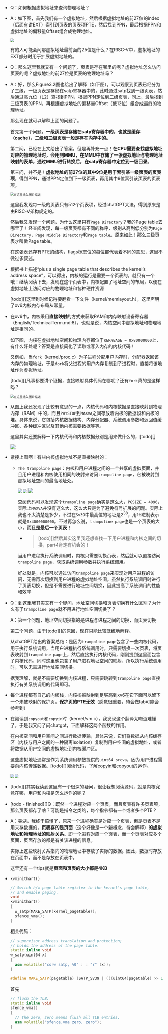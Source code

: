 - Q：如何根据虚拟地址来查询物理地址？

- A：如下图，首先我们有一个虚拟地址，然后根据虚拟地址的前27位的index（后面有讲EXT）索引到页表的页表项PTE，然后找到PPN，最后根据PPN和虚拟地址的偏移量Offset组合成物理地址。

  <img src="../Trace/images/1678711780769.png" style="zoom:67%;" />

  有的人可能会问那虚拟地址最前面的25位是什么？在RISC-V中，虚拟地址的EXT部分时用于扩展虚拟地址的。

- Q：那么这里我就又有一个问题了，页表是存在哪里的呢？虚拟地址怎么访问页表的呢？虚拟地址的前27位是页表的物理地址吗？

- A：好，那么Figure3.2图也给出了解释（如下图），可以观察到页表已经分为了三级，一级页表是存储在satp寄存器中的，此时通过satp找到一级页表，然后通过高九位（L2）查找到PPN，根据PPN定位到二级页表，同上，最后找到三级页表的PPN，再根据虚拟地址的偏移量Offset（低12位）组合成最终的物理地址。

  那么现在就可以解释上面的问题了。

  首先第一个问题，**一级页表是存储在satp寄存器中的，也就是缓存（cache），二级和三级页表一般是存在内存中的。**

  第二问，已经在上文给出了答案，但是再补充一点！**在CPU需要查找虚拟地址对应的物理地址时，会用到MMU，在MMU中存储了一张虚拟地址与物理地址映射的表单，通过MMU进行转换后，在satp寄存器中定位到一级目录**。

  第三问，并不是！**虚拟地址的前27位的其中9位是用于索引某一级页表的页表项**，得到PPN，通过PPN定位到下一级页表，再用其中9位索引该页表的页表项。

  <img src="https://img-blog.csdnimg.cn/6dbf6d3ce0424bff84502ae0f5c65796.png" alt="在这里插入图片描述" style="zoom:67%;" />

  这里我发现每一级的页表只有512个页表项，经过chatGPT大法，得到原来是由RISC-V架构规定的。

  然后我又发现一个问题，为什么这里只有`Page Directory`？我的Page table去哪里了！经查阅发现，每一级页表都有不同的称呼，级别从高到低分别为`Page Directory`，`Page Middle Directory`和`Page table`。原来如此！那么三级页表才叫做Page table。

  在这张表还存有PTE的结构，flags标志位的每位都代表着不同的意思，这里不做过多叙述。

- 根据书上描述“plus a single page table that describes the kernel’s address space”，可以得出，内核的运行是需要一个页表的，就只有一个哦！继续阅读下去，发现在这个页表中，内核配置了地址空间的布局，以便在虚拟地址上访问对应的物理地址和各种硬件资源

  [todo][]这里到时候记得要翻看一下文件（kernel/memlayout.h），这里声明了xv6内核内存布局从常量。

- 在xv6中，内核采用**直接映射**的方式来获取RAM和内存映射设备寄存器（English/TechnicalTerm.md:8），也就是说，内核空间中虚拟地址和物理地址是相同的。

  如下图，内核在虚拟地址空间和物理内存都位于`KERNBASE = 0x80000000`上，有什么好处呢？答案是直接简化了读取或写入内存的内核代码！

  又例如，当`fork`（kernel/proc.c）为子进程分配用户内存时，分配器返回该内存的物理地址，于是`fork`将父进程的用户内存复制到子进程时，直接将该地址作为虚拟地址。

  [todo][]凡事都要讲个证据，直接映射具体代码在哪呢？还有`fork`真的是这样吗？

  <img src="https://img-blog.csdnimg.cn/70d921a29cac46338058aed58576b36d.png" alt="在这里插入图片描述" style="zoom:67%;" />

- 从图上我还发现了比较有意思的一点，内核代码和内核数据是直接映射到物理内存（RAM）中的，而且`PHYSTOP`到`MAXVA`之间存放着内核的数据段和内核的堆。具体来说，它包括内核数据结构、内存分配器、系统调用参数和返回值缓冲区、各种缓冲区以及其他内核需要数据等等。

  这里其实还要解释一下内核代码和内核数据分别是用来做什么的，[todo][]

  ![](images/1678923652486.png)

- 紧接上图啊！有些内核虚拟地址不是直接映射的：

  - `The trampoline page`：内核和用户进程之间的一个共享的虚拟页面，并且用户进程和内核使用相同的映射来访问`trampoline page`，它被映射到虚拟地址空间的最高地址处。

    <img src="images/1678878464998.png" style="zoom:79%;" />

    <img src="images/1678878579724.png" style="zoom:67%;" />

    <img src="images/1678878610691.png" style="zoom:96%;" />

    查阅代码可以发现这个`trampoline page`确实是这么大，`PGSIZE = 4096`，实际上`MAXVA`并没有这么大，这么大只是为了避免符号扩展的问题。实际上我也不太清楚是多少，不过在`Sv39`中最高位的地址是$2^{38}$，用16进制表示就是`0x4000000000`。不过再怎么说，`trampoline page`也是一个页表的大小，**而且是最后一个页表！**

    - > [todo][]然后其实这里我还想查找一下用户进程和内核之间的切换，part4肯定有机会的！

    当用户进程执行系统调用时，内核只需要切换页表，然后就可以直接访问`trampoline page`，获取系统调用参数并执行系统调用。

    好处就是，内核可以通过访问`trampoline page`来实现对用户进程的访问，无需再次切换到用户进程的虚拟地址空间。虽然执行系统调用时进行了页表切换，但是不需要进行地址空间切换，因此提高了系统调用的性能和效率

- Q：到这里我其实又有一个疑问，地址空间切换和页表切换有什么区别？为什么有了`trampoline page`就不用进行地址空间切换了？

  A：第一个问题，地址空间切换指的是进程与进程之间的切换，而页表切换

  第二个问题，由于[todo][]的原因，现在只能比较笼统地解释。

  从chatGPT给出的答案总结：是因为`trampoline page`包含了一些内核代码，用于执行系统调用，当用户进程执行系统调用时，只需要切换一次页表，将页表映射到`trampoline page`上，然后直接执行内核代码，刚刚提到这里面包含了内核代码，同时这里也包含了用户进程地址空间的映射，所以执行系统调用时，可以无需进行地址空间切换。

  据我理解，就是不需要切换到内核进程，只需要跳转到`trampoline page`直接执行有关系统调用的代码即可。

- 每个进程都有自己的内核栈，内核栈被映射到足够高到xv6在它下面可以留下一个未被映射的保护页，**保护页的PTE无效**（感觉很重要，待会做lab可能会参考到）

- 在阅读到`copyout`和`copyin`时（kernel/vm.c），我发现这个翻译太晦涩难懂了，于是我又问了问chatgpt，下面解释这两个函数的作用。

  在内核空间和用户空间之间进行数据传输，具体来说，它们将数据从内核缓存区（内核与用户之间的一种隔离isolation）复制到用户空间的虚拟地址，或者将数据从用户空间的虚拟地址到内核缓冲区。

  这些虚拟地址通常是作为系统调用参数提供的`uint64 srcva`，因为用户进程需要向内核传递数据。[todo][]阅读代码，了解copyin和copyout的运作。

  <img src="images/1678886214034.jpg" style="zoom:67%;" />

  <img src="images/1678886292017.jpg" style="zoom:67%;" />

- [todo][]其实我读到这里有一个很深的疑问，很让我想阅读源码，就是内核究竟在哪，用户和内核是怎么运作的呢？

- [todo - finished][]Q：既然一个进程对应一个页表，而且页表有许多页表项，那么页表都存了啥？可能是指令之类的，每个指令都有一个或者多个PTE？

- A：芜湖，我终于搞懂了，原来一个进程确实是对应一个页表，但是页表不是用来存数据的，**页表存的是页面**（这个好像是一个新概念，待会解释）**的虚拟地址和物理地址的映射关系**。即一个进程对应一个页表，而一个页表对应多个页面，页面存放的都是有关该进程的信息。

  实际上这些映射关系指向的物理地址中存放了实际的数据。因此，数据时存放在页面中，而不是存放在页表中。

  这里还有一个tips就是**页面和页表的大小都是4KB**



- `kvminithart()`

  ```cpp
  // Switch h/w page table register to the kernel's page table,
  // and enable paging.
  void
  kvminithart()
  {
    w_satp(MAKE_SATP(kernel_pagetable));
    sfence_vma();
  }
  ```

  相关代码：

  ```cpp
  // supervisor address translation and protection;
  // holds the address of the page table.
  static inline void 
  w_satp(uint64 x)
  {
    asm volatile("csrw satp, %0" : : "r" (x));
  }
  ```

  ```cpp
  #define MAKE_SATP(pagetable) (SATP_SV39 | (((uint64)pagetable) >> 12))
  ```

  首先

  ```cpp
  // flush the TLB.
  static inline void
  sfence_vma()
  {
    // the zero, zero means flush all TLB entries.
    asm volatile("sfence.vma zero, zero");
  }
  ```

  